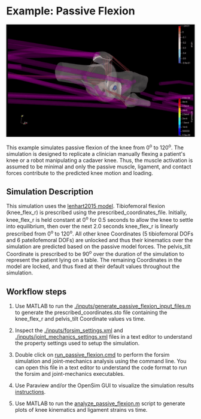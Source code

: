 # Example: Passive Flexion
<p align="center">
  <img src="graphics/passive_flexion.gif" height="300" >
</p>


This example simulates passive flexion of the knee from 0<sup>o</sup> to 120<sup>o</sup>. The simulation is designed to replicate a clinician manually flexing a patient's knee or a robot manipulating a cadaver knee. Thus, the muscle activation is assumed to be minimal and only the passive muscle, ligament, and contact forces contribute to the predicted knee motion and loading. 

## Simulation Description
This simulation uses the [lenhart2015 model](../../models/lenhart2015/lenhart2015.osim). Tibiofemoral flexion (knee_flex_r) is prescribed using the prescribed_coordinates_file. Initially, knee_flex_r is held constant at 0<sup>o</sup> for 0.5 seconds to allow the knee to settle into equilibrium, then over the next 2.0 seconds knee_flex_r is linearly prescribed from 0<sup>o</sup> to 120<sup>o</sup>. All other knee Coordinates (5 tibiofemoral DOFs and 6 patellofemoral DOFs) are unlocked and thus their kinematics over the simulation are predicted based on the passive model forces. The pelvis_tilt Coordinate is prescribed to be 90<sup>o</sup> over the duration of the simulation to represent the patient lying on a table. The remaining Coordinates in the model are locked, and thus fixed at their default values throughout the simulation. 

## Workflow steps 
1) Use MATLAB to run the [./inputs/generate_passive_flexion_input_files.m](inputs/generate_passive_flexion_input_files.m) to generate the prescribed_coordinates.sto file containing the knee_flex_r and pelvis_tilt Coordinate values vs time. 

2) Inspect the [./inputs/forsim_settings.xml](inputs/forsim_settings.xml) and [./inputs/joint_mechanics_settings.xml](inputs/joint_mechanics_settings.xml) files in a text editor to understand the property settings used to setup the simulation.

3) Double click on [run_passive_flexion.cmd](./inputs/run_passive_flexion.cmd) to perform the forsim simulation and joint-mechanics analysis using the command line. You can open this file in a text editor to understand the code format to run the forsim and joint-mechanics executables.

4) Use Paraview and/or the OpenSim GUI to visualize the simulation results [instructions](../../documentation/visualizing-simulation-results).

5) Use MATLAB to run the [analyze_passive_flexion.m](analyze_passive_flexion.m) script to generate plots of knee kinematics and ligament strains vs time.  

